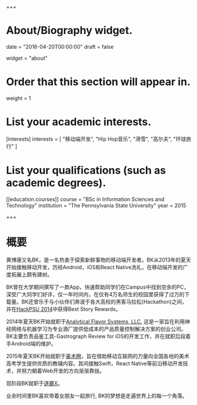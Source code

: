 +++
# About/Biography widget.

date = "2016-04-20T00:00:00"
draft = false

widget = "about"

# Order that this section will appear in.
weight = 1

# List your academic interests.
[interests]
  interests = [
    "移动端开发",
    "Hip Hop音乐",
    "滑雪",
    "高尔夫",
    "环球旅行"
  ]

# List your qualifications (such as academic degrees).

[[education.courses]]
  course = "BSc in Information Sciences and Technology"
  institution = "The Pennsylvania State University"
  year = 2015

+++

# 概要

黄博康又名BK，是一名热衷于探索新鲜事物的移动端开发者。BK从2013年的夏天开始接触移动开发，历经Android，iOS和React Native洗礼，在移动端开发的广度拓展上颇有建树。

BK曾在大学期间撰写了一款App，快速帮助同学们在Campus中找到空余的PC，深受广大同学们好评，仅一年时间内，在仅有4万名师生的校园里获得了过万的下载量。BK还曾乐于与小伙伴们奔波于各大高校的黑客马拉松(Hackathon)之间，并在[HackPSU 2014](https://hackpsu.org/)中获得Best Story Rewards。

2014年夏天BK开始就职于[Analytical Flavor Systems, LLC.](https://gastrograph.com/) 这是一家旨在利用神经网络与机器学习为专业酒厂提供低成本的产品质量控制解决方案的创业公司。BK主要负责品鉴工具-Gastrograph Review for iOS的开发工作，并在就职后段着手Android端的维护。

2015年夏天BK开始就职于[美术圈](http://web.meishuquan.net/)，旨在借助移动互联网的力量向全国各地的美术高考学生提供优质的教辅内容。其间接触Swift，React Native等前沿移动开发技术，并努力朝着Web开发的方向渐渐靠拢。

现阶段BK就职于[逐鹿X](https://www.zhulux.com/)。

业余时间里BK喜欢带着女朋友一起旅行, BK的梦想是走遍世界上的每一个角落。
